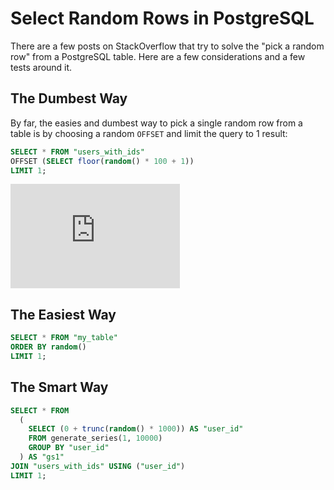 # Select Random Rows in PostgreSQL

There are a few posts on StackOverflow that try to solve the "pick a random row" from a PostgreSQL table.
Here are a few considerations and a few tests around it.

## The Dumbest Way

By far, the easies and dumbest way to pick a single random row from a table is by choosing a random `OFFSET` and limit the query to 1 result:

```sql
SELECT * FROM "users_with_ids" 
OFFSET (SELECT floor(random() * 100 + 1))
LIMIT 1;
```

<iframe width="271" height="167" seamless frameborder="0" scrolling="no" src="https://docs.google.com/spreadsheets/d/e/2PACX-1vSnAnSugZhCOFeqEf4U59EW2LfVuMcWFmHcjDQ5ehfVB2zh2X03J0z21RpgZtNpEcEC_Jojji1YjKL8/pubchart?oid=1635017177&amp;format=interactive"></iframe>

## The Easiest Way

```sql
SELECT * FROM "my_table"
ORDER BY random()
LIMIT 1;
```

## The Smart Way

```sql
SELECT * FROM
  (
    SELECT (0 + trunc(random() * 1000)) AS "user_id"
    FROM generate_series(1, 10000)
    GROUP BY "user_id"
  ) AS "gs1"
JOIN "users_with_ids" USING ("user_id")
LIMIT 1;
```